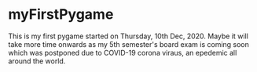 # myFirstPygame
This is my first pygame started on Thursday, 10th Dec, 2020. Maybe it will take more time onwards as my 5th semester's board exam is coming soon which was postponed due to COVID-19 corona viraus, an epedemic all around the world.
